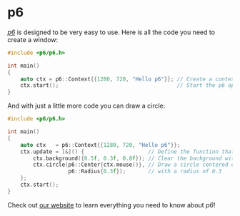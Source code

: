 # p6

[*p6*](https://github.com/JulesFouchy/p6) is designed to be very easy to use. Here is all the code you need to create a window:

```cpp
#include <p6/p6.h>

int main()
{
    auto ctx = p6::Context{{1280, 720, "Hello p6"}}; // Create a context with a window
    ctx.start();                                     // Start the p6 application
}
```

And with just a little more code you can draw a circle:

```cpp
#include <p6/p6.h>

int main()
{
    auto ctx   = p6::Context{{1280, 720, "Hello p6"}};
    ctx.update = [&]() {                    // Define the function that will be called in a loop once you call ctx.start()
        ctx.background({0.5f, 0.3f, 0.8f}); // Clear the background with some color (Try to comment out this line to see what happens)
        ctx.circle(p6::Center{ctx.mouse()}, // Draw a circle centered on the mouse cursor
                   p6::Radius{0.3f});       // with a radius of 0.3
    };
    ctx.start();
}
```

Check out [our website](https://julesfouchy.github.io/p6-docs/) to learn everything you need to know about *p6*!